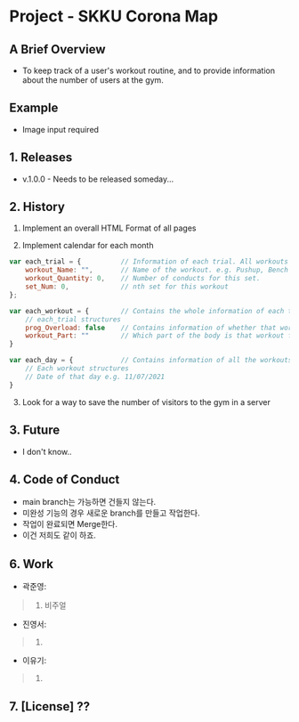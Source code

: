 # Project - SKKU Corona Map

## A Brief Overview

-   To keep track of a user's workout routine, and to provide information about the number of users at the gym.

## Example

-   Image input required

## 1. Releases

-   v.1.0.0 - Needs to be released someday...

## 2. History

1. Implement an overall HTML Format of all pages

2. Implement calendar for each month

```js
var each_trial = {          // Information of each trial. All workouts cannot be done uniformly
    workout_Name: "",       // Name of the workout. e.g. Pushup, Bench Press...
    workout_Quantity: 0,    // Number of conducts for this set.
    set_Num: 0,             // nth set for this workout
};

var each_workout = {        // Contains the whole information of each trial for that workout that was conducted for that day
    // each_trial structures
    prog_Overload: false    // Contains information of whether that workout was successfully conducted for that day.
    workout_Part: ""        // Which part of the body is that workout for e.g. Biceps, Triceps ...
}

var each_day = {            // Contains information of all the workouts that was done for that day
    // Each workout structures
    // Date of that day e.g. 11/07/2021
}
```

3. Look for a way to save the number of visitors to the gym in a server


## 3. Future

-   I don't know..

## 4. Code of Conduct

-   main branch는 가능하면 건들지 않는다.
-   미완성 기능의 경우 새로운 branch를 만들고 작업한다.
-   작업이 완료되면 Merge한다.
-   이건 저희도 같이 하죠.

## 6. Work

-   곽준영:

> 1. 비주얼

-   진영서:

> 1. 

-   이유기:

> 1.  

## 7. [License] ??
